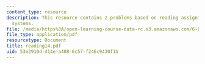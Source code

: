 ```yaml
---
content_type: resource
description: This resource contains 2 problems based on reading assignments on rule-based
  systems.
file: /media/https%3A/open-learning-course-data-rc.s3.amazonaws.com/6-871-knowledge-based-applications-systems-spring-2005/53e2910d414ea4086c57f246c9430f1b_reading14.pdf
file_type: application/pdf
resourcetype: Document
title: reading14.pdf
uid: 53e2910d-414e-a408-6c57-f246c9430f1b
---
```

